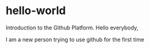 # hello-world
Introduction to the Github Platform.
Hello everybody,

I am a new person trying to use github for the first time

